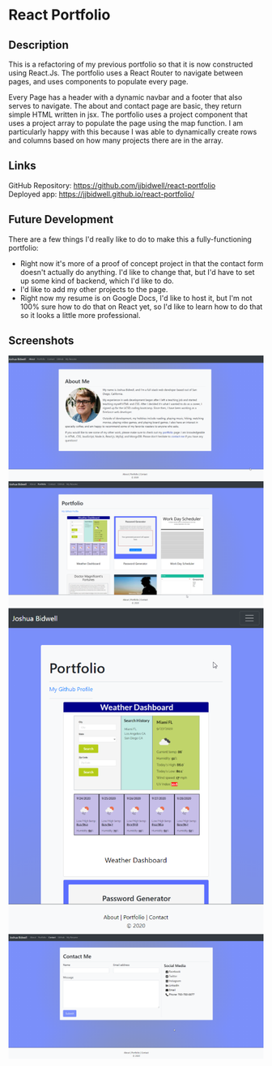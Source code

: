 # React Portfolio

## Description

This is a refactoring of my previous portfolio so that it is now constructed using React.Js. The portfolio uses a React Router to navigate between pages, and uses components to populate every page.  

Every Page has a header with a dynamic navbar and a footer that also serves to navigate. The about and contact page are basic, they return simple HTML written in jsx. The portfolio uses a project component that uses a project array to populate the page using the map function. I am particularly happy with this because I was able to dynamically create rows and columns based on how many projects there are in the array. 


## Links 

GitHub Repository: https://github.com/jjbidwell/react-portfolio  
Deployed app: https://jjbidwell.github.io/react-portfolio/  

## Future Development  

There are a few things I'd really like to do to make this a fully-functioning portfolio: 
* Right now it's more of a proof of concept project in that the contact form doesn't actually do anything. I'd like to change that, but I'd have to set up some kind of backend, which I'd like to do.  
* I'd like to add my other projects to the page. 
* Right now my resume is on Google Docs, I'd like to host it, but I'm not 100% sure how to do that on React yet, so I'd like to learn how to do that so it looks a little more professional. 

## Screenshots 

![Landing Page](./public/assets/images/about.png)  
![Full Screen Portfolio](./public/assets/images/portfolio.png)  
![Responsive Portfolio](./public/assets/images/portfolio-s.png)  
![Contact](./public/assets/images/contact.png)